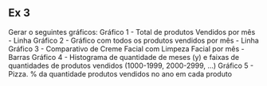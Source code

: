 <h2>Ex 3</h2>
Gerar o seguintes gráficos:
Gráfico 1 - Total de produtos Vendidos por mês - Linha
Gráfico 2 - Gráfico com todos os produtos vendidos por mês - Linha
Gráfico 3 - Comparativo de Creme Facial com Limpeza Facial por mês - Barras
Gráfico 4 - Histograma de quantidade de meses (y) e faixas de quantidades de produtos vendidos (1000-1999, 2000-2999, ...)
Gráfico 5 - Pizza. % da quantidade produtos vendidos no ano em cada produto